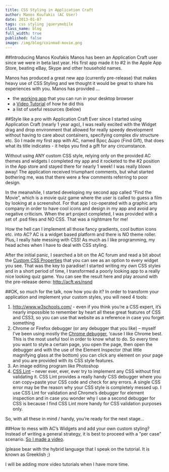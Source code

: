```yaml
---
title: CSS Styling in Application Craft
author: Manos Koufakis (AC User)
date: 2013-01-07
tags: css styling jquerymobile
class_name: blog
full_width: true
published: false
image: /img/blog/coinmad-movie.png
---
```


##Introducing Manos Koufakis
Manos has been an Application Craft user since we were in beta last year. His first app made it to #2 in the Apple App Store, beating eBay, Skype and other household names.

Manos has produced a great new app (currently pre-release) that makes heavy use of CSS Styling and we thought it would be great to share his experiences with you. Manos has provided ...

 - the [working app](http://acft.ws/nsnd) that you can run in your desktop browser
 - a <a href="http://www.youtube.com/v/9bJSG-ETZvs?autoplay=1&hd=1&fs=1&showsearch=0&rel=0&" class="fancybox fancybox.iframe"> Video Tutorial</a> of how he did this
 - a list of useful resources (below)


##Style like a pro with Application Craft
Ever since I started using Application Craft (nearly 1 year ago), I was really excited with the Widget drag and drop environment that allowed for really speedy development without having to care about containers, specifying complex div structure etc. So I made my first app with AC, named Βρες Δώρο (Find Gift), that does what its title indicates - it helps you find a gift for any circumstance.

Without using ANY custom CSS style, relying only on the provided AC themes and widgets I completed my app and it rocketed to the #2 position in the App store and stayed there for nearly 1 week! I was really blown away! The application received triumphant comments, but what  started bothering me, was that there were a few comments referring to poor design.

In the meanwhile, I started developing my second app called “Find the Movie”, which is a movie quiz game where the user is called to guess a film by looking at a screenshot. For that app I co-operated with a graphic arts company in order to have cool icons and design in my app and avoid any negative criticism. When the art project completed, I was provided with a set of .psd files and NO CSS. That was a nightmare for me!

How the hell can I implement all those fancy gradients, cool button icons etc. into AC? AC is a widget based platform and there is NO theme roller. Plus, I really hate messing with CSS! As much as I like programming, my head aches when I have to deal with CSS styling.

After the initial panic, I searched a bit on the AC forum and read a bit about the [Custom CSS Properties](https://getsatisfaction.com/application_craft/topics/application_craft_custom_css_classes_how_do_i_reference_these_with_a_url) that you can see as an option to every widget you see.
That was the key to paradise!  I started writing my own CSS styles and in a short period of time, I transformed a poorly looking app to a really nice looking quiz game. You can see the result here and play around with the pre-release demo:
http://acft.ws/nsnd

##OK, so much for the talk, now how you do it?
In order to transform your application and implement your custom styles, you will need 4 tools:

1.  http://www.w3schools.com/ - even if you think you’re a CSS expert, it’s nearly impossible to remember by heart all these great features of CSS and CSS3, so you can use that website as a reference in case you forget something
2.  Chrome or Firefox debugger (or any debugger that you like) – myself I’ve been using mostly the [Chrome debugger](http://developer.chrome.com/extensions/debugger.html), ‘cause I like Chrome best. This is the most useful tool in order to know what to do. So every time you want to style a certain page, you open the page, then open the debugger and with the use of the Element Inspector (that little magnifying glass at the bottom) you can click any element on your page and you are provided with its  CSS style features.
3.  An image editing program like Photoshop
4.  [CSS Lint](http://csslint.net/) – never ever, ever, ever try to implement any CSS without first validating it. CSS Lint provides a really handy CSS debugger where you can copy+paste your CSS code and check for any errors. A single CSS error may be the reason why your CSS style is completely messed up. I use CSS Lint for validation and Chrome’s debugger for element inspection and in case you wonder why I use a second debugger for CSS is because I find CSS Lint more handy for CSS validation purposes  only.

So, with all these in mind / handy, you’re ready for the next stage...


##How to mess with AC’s Widgets and add your own custom styling?
Instead of writing a general strategy, it is best to proceed with a "per case" scenario. <a href="http://www.youtube.com/v/9bJSG-ETZvs?autoplay=1&hd=1&fs=1&showsearch=0&rel=0&" class="fancybox fancybox.iframe"> So I made a video</a>.

(please bear with the hybrid language that I speak on the tutorial. It is known as Greeklish ;)

I will be adding more video tutorials when I have more time.


